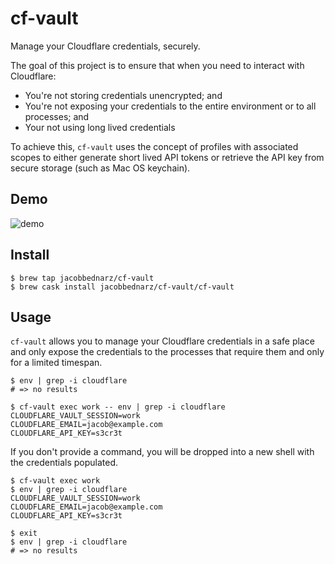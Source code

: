# cf-vault

Manage your Cloudflare credentials, securely.

The goal of this project is to ensure that when you need to interact with Cloudflare:

- You're not storing credentials unencrypted; and
- You're not exposing your credentials to the entire environment or to all
  processes; and
- Your not using long lived credentials

To achieve this, `cf-vault` uses the concept of profiles with associated scopes
to either generate short lived API tokens or retrieve the API key from secure
storage (such as Mac OS keychain).

## Demo

![demo](https://user-images.githubusercontent.com/283234/94203859-8c2d8680-ff03-11ea-8cd6-21161224c2ff.gif)


## Install

```
$ brew tap jacobbednarz/cf-vault
$ brew cask install jacobbednarz/cf-vault/cf-vault
```

## Usage

`cf-vault` allows you to manage your Cloudflare credentials in a safe place and
only expose the credentials to the processes that require them and only for a
limited timespan.

```shell
$ env | grep -i cloudflare
# => no results

$ cf-vault exec work -- env | grep -i cloudflare
CLOUDFLARE_VAULT_SESSION=work
CLOUDFLARE_EMAIL=jacob@example.com
CLOUDFLARE_API_KEY=s3cr3t
```

If you don't provide a command, you will be dropped into a new shell with the
credentials populated.

```shell
$ cf-vault exec work
$ env | grep -i cloudflare
CLOUDFLARE_VAULT_SESSION=work
CLOUDFLARE_EMAIL=jacob@example.com
CLOUDFLARE_API_KEY=s3cr3t

$ exit
$ env | grep -i cloudflare
# => no results
```
